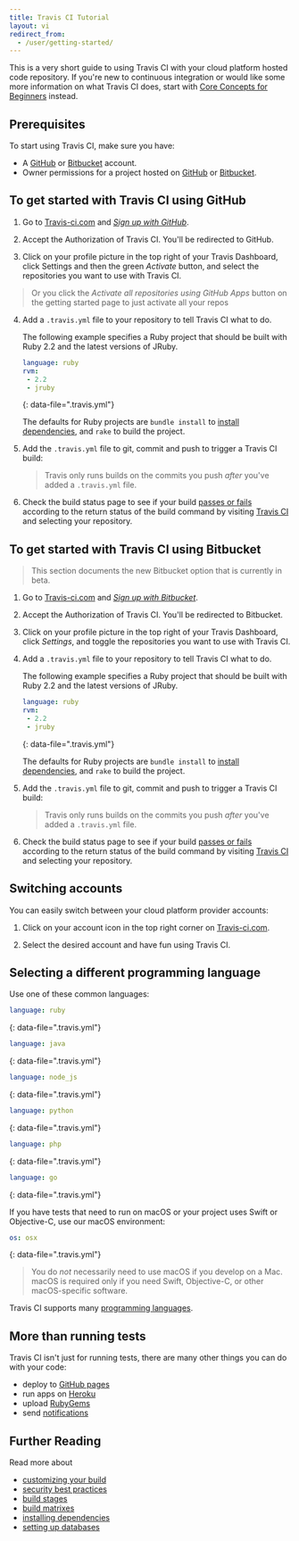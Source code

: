 ```yaml
---
title: Travis CI Tutorial
layout: vi
redirect_from:
  - /user/getting-started/
---
```


This is a very short guide to using Travis CI with your cloud platform hosted code repository.
If you're new to continuous integration or would like some more information on
what Travis CI does, start with [Core Concepts for Beginners](/user/for-beginners)
instead.

## Prerequisites

To start using Travis CI, make sure you have:

 * A [GitHub](https://github.com/) or [Bitbucket](https://bitbucket.org/) account.
 * Owner permissions for a project hosted on [GitHub](https://help.github.com/categories/importing-your-projects-to-github/) or [Bitbucket](https://confluence.atlassian.com/bitbucket/transfer-repository-ownership-289964397.html).

## To get started with Travis CI using GitHub

1. Go to [Travis-ci.com](https://travis-ci.com) and [*Sign up with GitHub*](https://travis-ci.com/signin).

2. Accept the Authorization of Travis CI. You'll be redirected to GitHub.

3. Click on your profile picture in the top right of your Travis Dashboard, click Settings and then the green *Activate* button, and select the repositories you want to use with Travis CI.

> Or you click the *Activate all repositories using GitHub Apps* button on the getting started page to just activate all your repos

4. Add a `.travis.yml` file to your repository to tell Travis CI what to do.

   The following example specifies a Ruby project that should
   be built with Ruby 2.2 and the latest versions of JRuby.

   ```yaml
   language: ruby
   rvm:
    - 2.2
    - jruby
   ```
   {: data-file=".travis.yml"}

   The defaults for Ruby projects are `bundle install` to [install dependencies](/user/job-lifecycle/#customizing-the-installation-phase),
   and `rake` to build the project.

5. Add the `.travis.yml` file to git, commit and push to trigger a Travis CI build:

   > Travis only runs builds on the commits you push *after* you've added a `.travis.yml` file.

6. Check the build status page to see if your build [passes or fails](/user/job-lifecycle/#breaking-the-build) according to the return status of the build command by visiting [Travis CI](https://travis-ci.com/auth) and selecting your repository.

## To get started with Travis CI using Bitbucket

<blockquote class="beta">
  <p>
    This section documents the new Bitbucket option that is currently in beta.
  </p>
</blockquote>

1. Go to [Travis-ci.com](https://travis-ci.com) and [*Sign up with Bitbucket*](https://travis-ci.com/signin).

2. Accept the Authorization of Travis CI. You'll be redirected to Bitbucket.

3. Click on your profile picture in the top right of your Travis Dashboard, click *Settings*, and toggle the repositories you want to use with Travis CI.

4. Add a `.travis.yml` file to your repository to tell Travis CI what to do.

   The following example specifies a Ruby project that should
   be built with Ruby 2.2 and the latest versions of JRuby.

   ```yaml
   language: ruby
   rvm:
    - 2.2
    - jruby
   ```
   {: data-file=".travis.yml"}

   The defaults for Ruby projects are `bundle install` to [install dependencies](/user/job-lifecycle/#customizing-the-installation-phase),
   and `rake` to build the project.

5. Add the `.travis.yml` file to git, commit and push to trigger a Travis CI build:

   > Travis only runs builds on the commits you push *after* you've added a `.travis.yml` file.

6. Check the build status page to see if your build [passes or fails](/user/job-lifecycle/#breaking-the-build) according to the return status of the build command by visiting [Travis CI](https://travis-ci.com/auth) and selecting your repository.

## Switching accounts

You can easily switch between your cloud platform provider accounts:

1. Click on your account icon in the top right corner on [Travis-ci.com](https://travis-ci.com).

2. Select the desired account and have fun using Travis CI.


## Selecting a different programming language

Use one of these common languages:

```yaml
language: ruby
```
{: data-file=".travis.yml"}

```yaml
language: java
```
{: data-file=".travis.yml"}

```yaml
language: node_js
```
{: data-file=".travis.yml"}

```yaml
language: python
```
{: data-file=".travis.yml"}

```yaml
language: php
```
{: data-file=".travis.yml"}

```yaml
language: go
```
{: data-file=".travis.yml"}

If you have tests that need to run on macOS or your project uses Swift or
Objective-C, use our macOS environment:

```yaml
os: osx
```
{: data-file=".travis.yml"}

> You do *not* necessarily need to use macOS if you develop on a Mac.
> macOS is required only if you need Swift, Objective-C, or other
> macOS-specific software.

Travis CI supports many [programming languages](/user/languages/).

## More than running tests

Travis CI isn't just for running tests, there are many other things you can do with your code:

* deploy to [GitHub pages](/user/deployment/pages/)
* run apps on [Heroku](/user/deployment/heroku/)
* upload [RubyGems](/user/deployment/rubygems/)
* send [notifications](/user/notifications/)

## Further Reading

Read more about

* [customizing your build](/user/customizing-the-build)
* [security best practices](/user/best-practices-security/)
* [build stages](/user/build-stages/)
* [build matrixes](/user/customizing-the-build/#build-matrix)
* [installing dependencies](/user/installing-dependencies)
* [setting up databases](/user/database-setup/)
